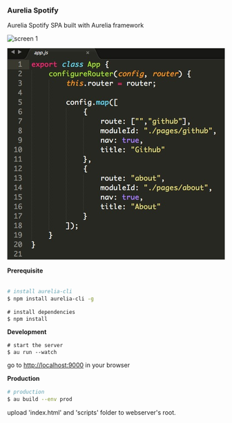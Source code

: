 ### Aurelia Spotify

Aurelia Spotify SPA built with Aurelia framework 

![screen 1](https://github.com/eiffelqiu/aurelia-githubsearch/blob/master/capture1.jpg?raw=true)

![screen 2](https://github.com/eiffelqiu/aurelia-githubsearch/blob/master/capture2.jpg?raw=true)


**Prerequisite**
```bash

# install aurelia-cli
$ npm install aurelia-cli -g
```

```
# install dependencies
$ npm install
```

**Development**
```
# start the server
$ au run --watch

```
go to [http://localhost:9000](http://localhost:9000) in your browser


**Production**
```bash
# production
$ au build --env prod
```
upload 'index.html' and 'scripts' folder to webserver's root.
